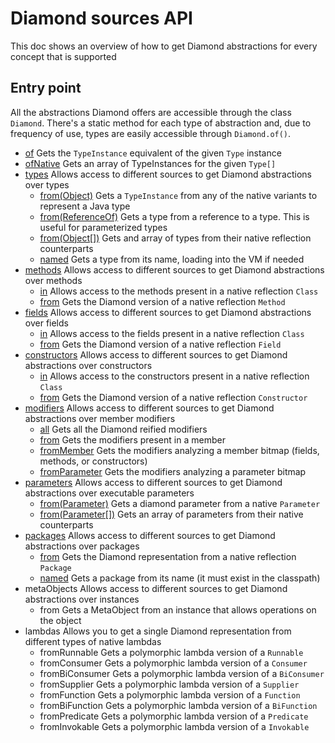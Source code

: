 # Diamond sources API
This doc shows an overview of how to get Diamond abstractions for every concept
that is supported

## Entry point
All the abstractions Diamond offers are accessible through the class `Diamond`.
There's a static method for each type of abstraction and, due to frequency of
use, types are easily accessible through `Diamond.of()`.

- [of](sources/type-sources_api_guide.md#how-to-get-the-diamond-representation-of-a-type-diamondof)
  Gets the `TypeInstance` equivalent of the given `Type` instance
- [ofNative](sources/type-sources_api_guide.md#how-to-get-several-diamond-representation-from-types-at-once-diamondofnative)
  Gets an array of TypeInstances for the given `Type[]`
- [types](sources/type-sources_api_guide.md#types-accessor)
  Allows access to different sources to get Diamond abstractions over types
  - [from(Object)](sources/type-sources_api_guide.md#how-to-get-a-diamond-type-from-any-native-reflection-alternative-typesourcesfromobject)
    Gets a `TypeInstance` from any of the native variants to represent a Java type
  - [from(ReferenceOf)](sources/type-sources_api_guide.md#how-to-get-the-diamond-representation-of-a-generic-parameterized-type-typesourcesfromreferenceof)
    Gets a type from a reference to a type. This is useful for parameterized types
  - [from(Object[])](sources/type-sources_api_guide.md#how-to-get-multiple-type-representations-at-once-typesourcesfromobject)
    Gets and array of types from their native reflection counterparts
  - [named](sources/type-sources_api_guide.md#how-to-get-a-type-by-its-name-typesourcesnamed)
    Gets a type from its name, loading into the VM if needed
- [methods](sources/method-sources_api_guide.md#methods-accessor)
  Allows access to different sources to get Diamond abstractions over methods
  - [in](sources/method-sources_api_guide.md#how-to-get-the-diamond-methods-of-a-class-methodsourcesin)
    Allows access to the methods present in a native reflection `Class`
  - [from](sources/method-sources_api_guide.md#how-to-get-the-diamond-representation-of-a-native-method-methodsourcesfrom)
    Gets the Diamond version of a native reflection `Method`
- [fields](sources/field-sources_api_guide.md#fields-accessor)
  Allows access to different sources to get Diamond abstractions over fields
  - [in](sources/field-sources_api_guide.md#how-to-get-the-diamond-fields-of-a-class-fieldsourcesin)
    Allows access to the fields present in a native reflection `Class`
  - [from](sources/field-sources_api_guide.md#how-to-get-the-diamond-representation-of-a-native-field-fieldsourcesfrom)
    Gets the Diamond version of a native reflection `Field`
- [constructors](sources/constructor-sources_api_guide.md#constructors-accessor)
  Allows access to different sources to get Diamond abstractions over constructors
  - [in](sources/constructor-sources_api_guide.md#how-to-get-the-diamond-constructors-of-a-class-constructorsourcesin)
    Allows access to the constructors present in a native reflection `Class`
  - [from](sources/constructor-sources_api_guide.md#how-to-get-the-diamond-representation-of-a-native-constructor-constructorsourcesfrom)
    Gets the Diamond version of a native reflection `Constructor`
- [modifiers](sources/modifier-sources_api_guide.md#modifiers-accessor)
  Allows access to different sources to get Diamond abstractions over member modifiers
  - [all](sources/modifier-sources_api_guide.md#how-to-get-all-the-diamond-reified-modifiers-modifiersourcesall)
    Gets all the Diamond reified modifiers
  - [from](sources/modifier-sources_api_guide.md#how-to-get-the-modifiers-of-a-native-reflection-member-modifiersourcesfrom)
    Gets the modifiers present in a member
  - [fromMember](sources/modifier-sources_api_guide.md#how-to-get-the-modifiers-from-a-member-modifier-bitmap-modifiersourcesfrommember)
    Gets the modifiers analyzing a member bitmap (fields, methods, or constructors)
  - [fromParameter](sources/modifier-sources_api_guide.md#how-to-get-the-modifiers-from-a-parameter-modifier-bitmap-modifiersourcesfromparameter)
    Gets the modifiers analyzing a parameter bitmap
- [parameters](sources/parameter-sources_api_guide.md#parameters-accessor)
  Allows access to different sources to get Diamond abstractions over executable parameters
  - [from(Parameter)](sources/parameter-sources_api_guide.md#how-to-get-the-diamond-representation-of-a-native-parameter-parametersourcesfrom)
    Gets a diamond parameter from a native `Parameter`
  - [from(Parameter[])](sources/parameter-sources_api_guide.md#how-to-get-the-diamond-representation-of-several-parameters-parametersourcesfromparameter)
    Gets an array of parameters from their native counterparts
- [packages](sources/package-sources_api_guide.md#packages-accessor)
  Allows access to different sources to get Diamond abstractions over packages
  - [from](sources/package-sources_api_guide.md#how-to-get-the-diamond-representation-of-a-native-package-packagesourcesfrom)
    Gets the Diamond representation from a native reflection `Package`
  - [named](sources/package-sources_api_guide.md#how-to-get-a-package-by-name-packagesourcesnamed)
    Gets a package from its name (it must exist in the classpath)
- metaObjects
  Allows access to different sources to get Diamond abstractions over instances
  - from
  Gets a MetaObject from an instance that allows operations on the object
- lambdas
  Allows you to get a single Diamond representation from different types of native lambdas 
  - fromRunnable
    Gets a polymorphic lambda version of a `Runnable` 
  - fromConsumer
    Gets a polymorphic lambda version of a `Consumer`
  - fromBiConsumer
    Gets a polymorphic lambda version of a `BiConsumer`
  - fromSupplier
    Gets a polymorphic lambda version of a `Supplier`
  - fromFunction
    Gets a polymorphic lambda version of a `Function`
  - fromBiFunction
    Gets a polymorphic lambda version of a `BiFunction`
  - fromPredicate
    Gets a polymorphic lambda version of a `Predicate`
  - fromInvokable
    Gets a polymorphic lambda version of a `Invokable`
